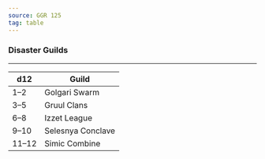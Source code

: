 ```yaml
---
source: GGR 125
tag: table
---
```


### Disaster Guilds
---
|d12|Guild|
|----|------------|
|1–2|Golgari Swarm|
|3–5|Gruul Clans|
|6–8|Izzet League|
|9–10|Selesnya Conclave|
|11–12|Simic Combine|
